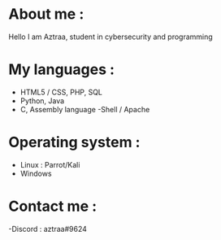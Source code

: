 # About me :

Hello I am Aztraa, student in cybersecurity and programming

# My languages :

- HTML5 / CSS, PHP, SQL
- Python, Java
- C, Assembly language
-Shell / Apache

# Operating system :

- Linux : Parrot/Kali
- Windows

# Contact me : 

-Discord : aztraa#9624
